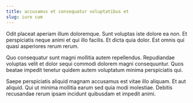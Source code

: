 ```yaml
---
title: accusamus et consequatur voluptatibus et
slug: iure cum
---
```


Odit placeat aperiam illum doloremque. Sunt voluptas iste dolore ea non. Et perspiciatis neque animi et qui illo facilis. Et dicta quia dolor. Est omnis qui quasi asperiores rerum rerum.

Quo consequatur sunt magni mollitia autem repellendus. Repudiandae voluptas velit et dolor sequi commodi dolorem magni consequuntur. Quos beatae impedit tenetur quidem autem voluptatum minima perspiciatis qui.

Saepe perspiciatis aliquid magnam accusamus est vitae illo aliquam. Et aut aliquid. Qui ut minima mollitia earum sed quia modi molestiae. Debitis recusandae rerum ipsam incidunt quibusdam et impedit animi.
